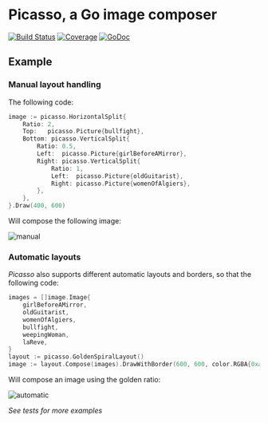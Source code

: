 # Picasso, a Go image composer

[![Build Status](https://travis-ci.org/deiwin/picasso.svg?branch=master)](https://travis-ci.org/deiwin/picasso)
[![Coverage](http://gocover.io/_badge/github.com/deiwin/picasso?0)](http://gocover.io/github.com/deiwin/picasso)
[![GoDoc](https://godoc.org/github.com/deiwin/picasso?status.svg)](https://godoc.org/github.com/deiwin/picasso)

## Example
### Manual layout handling

The following code:

```go
image := picasso.HorizontalSplit{
	Ratio: 2,
	Top:   picasso.Picture{bullfight},
	Bottom: picasso.VerticalSplit{
		Ratio: 0.5,
		Left:  picasso.Picture{girlBeforeAMirror},
		Right: picasso.VerticalSplit{
			Ratio: 1,
			Left:  picasso.Picture{oldGuitarist},
			Right: picasso.Picture{womenOfAlgiers},
		},
	},
}.Draw(400, 600)
```

Will compose the following image:

![manual](https://raw.githubusercontent.com/deiwin/picasso/master/test_images/composed.png)

### Automatic layouts

*Picasso* also supports different automatic layouts and borders, so that the following code:

```go
images = []image.Image{
	girlBeforeAMirror,
	oldGuitarist,
	womenOfAlgiers,
	bullfight,
	weepingWoman,
	laReve,
}
layout := picasso.GoldenSpiralLayout()
image := layout.Compose(images).DrawWithBorder(600, 600, color.RGBA{0xaf, 0xaf, 0xaf, 0xff}, 2)
```

Will compose an image using the golden ratio:

![automatic](https://raw.githubusercontent.com/deiwin/picasso/master/test_images/golden_spiral_with_border.png)

*See tests for more examples*
